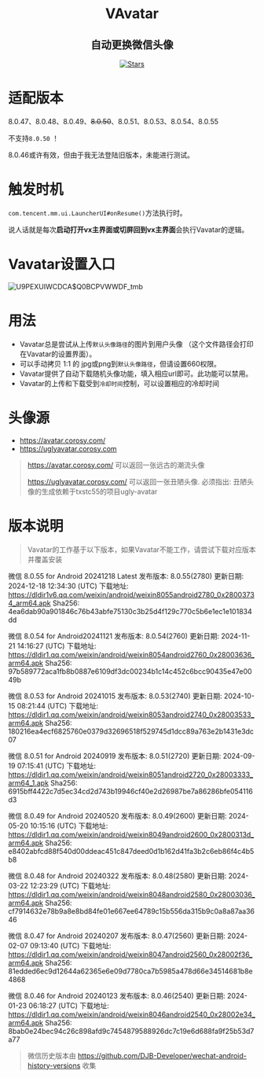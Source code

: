 <div align="center">

<h1>VAvatar</h1>
<h2>自动更换微信头像</h2>
</div>

<div align="center">


  [![Stars](https://img.shields.io/github/stars/nooniebao/vavatar?label=stars)](https://github.com/nooniebao/vavatar)

</div>

# 适配版本
8.0.47、8.0.48、8.0.49、~~8.0.50~~、8.0.51、8.0.53、8.0.54、8.0.55

不支持`8.0.50` ！

8.0.46或许有效，但由于我无法登陆旧版本，未能进行测试。

# 触发时机
`com.tencent.mm.ui.LauncherUI#onResume()`方法执行时。

说人话就是每次**启动打开vx主界面或切屏回到vx主界面**会执行Vavatar的逻辑。


# Vavatar设置入口
![U9PEXUIWCDCA$Q0BCPVWWDF_tmb](https://github.com/user-attachments/assets/a0bcedd7-6fb7-4db1-8955-8188e5d51db4)

# 用法
- Vavatar总是尝试从上传`默认头像路径`的图片到用户头像 （这个文件路径会打印在Vavatar的设置界面）。
- 可以手动拷贝 1:1 的 jpg或png到`默认头像路径`，但请设置660权限。
- Vavatar提供了自动下载随机头像功能，填入相应url即可。此功能可以禁用。
- Vavatar的上传和下载受到`冷却时间`控制，可以设置相应的冷却时间

# 头像源

- https://avatar.corosy.com/
- https://uglyavatar.corosy.com

> https://avatar.corosy.com/ 可以返回一张远古的潮流头像
> 
> https://uglyavatar.corosy.com/ 可以返回一张丑陋头像. 必须指出: 丑陋头像的生成依赖于txstc55的项目ugly-avatar


# 版本说明
> Vavatar的工作基于以下版本，如果Vavatar不能工作，请尝试下载对应版本并覆盖安装

微信 8.0.55 for Android 20241218 Latest
发布版本: 8.0.55(2780)
更新日期: 2024-12-18 12:34:30 (UTC)
下载地址: https://dldir1v6.qq.com/weixin/android/weixin8055android2780_0x28003734_arm64.apk
Sha256: 4ea6dab90a901846c76b43abfe75130c3b25d4f129c770c5b6e1ec1e101834dd

微信 8.0.54 for Android20241121
发布版本: 8.0.54(2760)
更新日期: 2024-11-21 14:16:27 (UTC)
下载地址: https://dldir1.qq.com/weixin/android/weixin8054android2760_0x28003636_arm64.apk
Sha256: 97b589772aca1fb8b0887e6109df3dc00234b1c14c452c6bcc90435e47e0049b

微信 8.0.53 for Android 20241015
发布版本: 8.0.53(2740)
更新日期: 2024-10-15 08:21:44 (UTC)
下载地址: https://dldir1.qq.com/weixin/android/weixin8053android2740_0x28003533_arm64.apk
Sha256: 180216ea4ecf6825760e0379d32696518f529745d1dcc89a763e2b1431e3dc07

微信 8.0.51 for Android 20240919
发布版本: 8.0.51(2720)
更新日期: 2024-09-19 07:15:41 (UTC)
下载地址: https://dldir1.qq.com/weixin/android/weixin8051android2720_0x28003333_arm64_1.apk
Sha256: 6915bff4422c7d5ec34cd2d743b19946cf40e2d26987be7a86286bfe054116d3

微信 8.0.49 for Android 20240520
发布版本: 8.0.49(2600)
更新日期: 2024-05-20 10:15:16 (UTC)
下载地址: https://dldir1.qq.com/weixin/android/weixin8049android2600_0x2800313d_arm64.apk
Sha256: e8402abfcd88f540d00ddeac451c847deed0d1b162d41fa3b2c6eb86f4c4b5b8

微信 8.0.48 for Android 20240322
发布版本: 8.0.48(2580)
更新日期: 2024-03-22 12:23:29 (UTC)
下载地址: https://dldir1.qq.com/weixin/android/weixin8048android2580_0x28003036_arm64.apk
Sha256: cf7914632e78b9a8e8bd84fe01e667ee64789c15b556da315b9c0a8a87aa3646

微信 8.0.47 for Android 20240207
发布版本: 8.0.47(2560)
更新日期: 2024-02-07 09:13:40 (UTC)
下载地址: https://dldir1.qq.com/weixin/android/weixin8047android2560_0x28002f36_arm64.apk
Sha256: 81edded6ec9d12644a62365e6e09d7780ca7b5985a478d66e34514681b8e4868

微信 8.0.46 for Android 20240123
发布版本: 8.0.46(2540)
更新日期: 2024-01-23 06:18:27 (UTC)
下载地址: https://dldir1.qq.com/weixin/android/weixin8046android2540_0x28002e34_arm64.apk
Sha256: 8bab0e24bec94c26c898afd9c7454879588926dc7c19e6d688fa9f25b53d7a77

> 微信历史版本由 https://github.com/DJB-Developer/wechat-android-history-versions 收集
